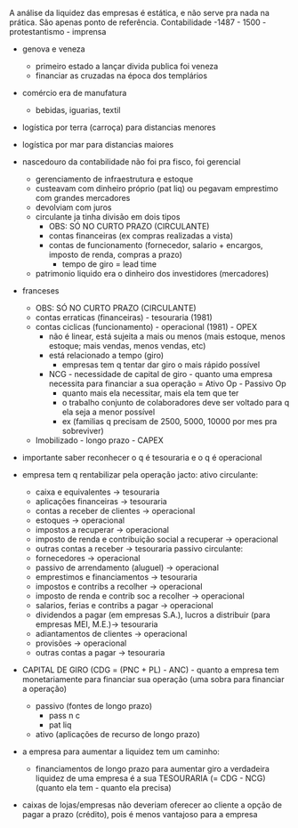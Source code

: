 A análise da liquidez das empresas é estática, e não serve pra nada na prática.
São apenas ponto de referência.
Contabilidade -1487 - 1500 - protestantismo - imprensa
- genova e veneza
	- primeiro estado a lançar divida publica foi veneza
	- financiar as cruzadas na época dos templários
- comércio era de manufatura
	- bebidas, iguarias, textil
- logística por terra (carroça) para distancias menores
- logística por mar para distancias maiores
- nascedouro da contabilidade não foi pra fisco, foi gerencial
	- gerenciamento de infraestrutura e estoque
	- custeavam com dinheiro próprio (pat liq) ou pegavam emprestimo com grandes mercadores
	- devolviam com juros
	- circulante ja tinha divisão em dois tipos
		- OBS: SÓ NO CURTO PRAZO (CIRCULANTE)
		- contas financeiras (ex compras realizadas a vista)
		- contas de funcionamento (fornecedor, salario + encargos, imposto de renda, compras a prazo)
			- tempo de giro = lead time
	- patrimonio liquido era o dinheiro dos investidores (mercadores)

- franceses
	- OBS: SÓ NO CURTO PRAZO (CIRCULANTE)
	- contas erraticas  (financeiras) - tesouraria (1981) 
	- contas ciclicas (funcionamento) - operacional (1981) - OPEX
		- não é linear, está sujeita a mais ou menos (mais estoque, menos estoque; mais vendas, menos vendas, etc)
		- está relacionado a tempo (giro)
			- empresas tem q tentar dar giro o mais rápido possível
		- NCG - necessidade de capital de giro - quanto uma empresa necessita para financiar a sua operação = Ativo Op - Passivo Op
			- quanto mais ela necessitar, mais ela tem que ter
			- o trabalho conjunto de colaboradores deve ser voltado para q ela seja a menor possível
			- ex (familias q precisam de 2500, 5000, 10000 por mes pra sobreviver)
	- Imobilizado - longo prazo - CAPEX
- importante saber reconhecer o q é tesouraria e o q é operacional
- empresa tem q rentabilizar pela operação
jacto:
	ativo circulante:
	- caixa e equivalentes -> tesouraria
	- aplicações financeiras -> tesouraria
	- contas a receber de clientes -> operacional
	- estoques -> operacional
	- impostos a recuperar -> operacional
	- imposto de renda e contribuição social a recuperar -> operacional
	- outras contas a receber -> tesouraria
	passivo circulante:
	- fornecedores -> operacional
	- passivo de arrendamento (aluguel) -> operacional
	- emprestimos e financiamentos -> tesouraria
	- impostos e contribs a recolher -> operacional
	- imposto de renda e contrib soc a recolher -> operacional
	- salarios, ferias e contribs a pagar -> operacional
	- dividendos a pagar (em empresas S.A.),  lucros a distribuir (para empresas MEI, M.E.)-> tesouraria
	- adiantamentos de clientes -> operacional
	- provisões -> operacional
	- outras contas a pagar -> tesouraria

- CAPITAL DE GIRO (CDG = (PNC + PL) - ANC) - quanto a empresa tem monetariamente para financiar sua operação (uma sobra para financiar a operação)
	- passivo (fontes de longo prazo)
		- pass n c
		- pat liq
	- ativo (aplicações de recurso de longo prazo)
- a empresa para aumentar a liquidez tem um caminho:
	- financiamentos de longo prazo para aumentar giro
a verdadeira liquidez de uma empresa é a sua TESOURARIA (= CDG - NCG) (quanto ela tem - quanto ela precisa)

- caixas de lojas/empresas não deveriam oferecer ao cliente a opção de pagar a prazo (crédito), pois é menos vantajoso para a empresa